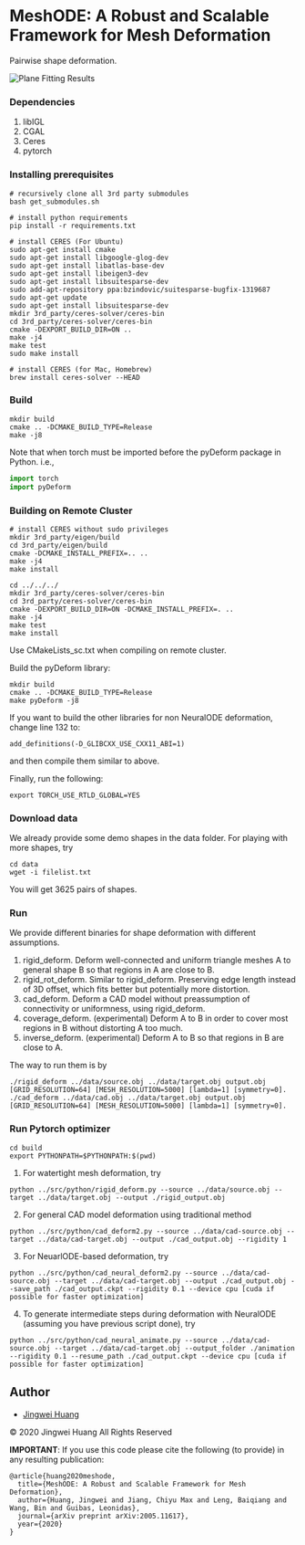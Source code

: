 # MeshODE: A Robust and Scalable Framework for Mesh Deformation
Pairwise shape deformation.

![Plane Fitting Results](https://github.com/hjwdzh/MeshODE/raw/master/res/teaser.jpg)

### Dependencies
1. libIGL
2. CGAL
3. Ceres
4. pytorch

### Installing prerequisites
```
# recursively clone all 3rd party submodules
bash get_submodules.sh

# install python requirements
pip install -r requirements.txt

# install CERES (For Ubuntu)
sudo apt-get install cmake
sudo apt-get install libgoogle-glog-dev
sudo apt-get install libatlas-base-dev
sudo apt-get install libeigen3-dev
sudo apt-get install libsuitesparse-dev
sudo add-apt-repository ppa:bzindovic/suitesparse-bugfix-1319687
sudo apt-get update
sudo apt-get install libsuitesparse-dev
mkdir 3rd_party/ceres-solver/ceres-bin
cd 3rd_party/ceres-solver/ceres-bin
cmake -DEXPORT_BUILD_DIR=ON ..
make -j4
make test
sudo make install

# install CERES (for Mac, Homebrew)
brew install ceres-solver --HEAD
```

### Build
```
mkdir build
cmake .. -DCMAKE_BUILD_TYPE=Release
make -j8
```
Note that when torch must be imported before the pyDeform package in Python. i.e.,
```python
import torch
import pyDeform
```

### Building on Remote Cluster
```
# install CERES without sudo privileges
mkdir 3rd_party/eigen/build
cd 3rd_party/eigen/build
cmake -DCMAKE_INSTALL_PREFIX=.. ..
make -j4
make install

cd ../../../
mkdir 3rd_party/ceres-solver/ceres-bin
cd 3rd_party/ceres-solver/ceres-bin
cmake -DEXPORT_BUILD_DIR=ON -DCMAKE_INSTALL_PREFIX=. ..
make -j4
make test
make install
```
Use CMakeLists_sc.txt when compiling on remote cluster.

Build the pyDeform library:
```
mkdir build
cmake .. -DCMAKE_BUILD_TYPE=Release
make pyDeform -j8
```

If you want to build the other libraries for non NeuralODE deformation, change line 132 to:
```
add_definitions(-D_GLIBCXX_USE_CXX11_ABI=1)
```
and then compile them similar to above.

Finally, run the following:
```
export TORCH_USE_RTLD_GLOBAL=YES
```

### Download data
We already provide some demo shapes in the data folder. For playing with more shapes, try
```
cd data
wget -i filelist.txt
```
You will get 3625 pairs of shapes.

### Run
We provide different binaries for shape deformation with different assumptions.
1. rigid_deform.
	Deform well-connected and uniform triangle meshes A to general shape B so that regions in A are close to B.
2. rigid_rot_deform.
	Similar to rigid_deform. Preserving edge length instead of 3D offset, which fits better but potentially more distortion.
3. cad_deform.
	Deform a CAD model without preassumption of connectivity or uniformness, using rigid_deform.
4. coverage_deform. (experimental)
	Deform A to B in order to cover most regions in B without distorting A too much.
5. inverse_deform. (experimental)
	Deform A to B so that regions in B are close to A.

The way to run them is by
```
./rigid_deform ../data/source.obj ../data/target.obj output.obj [GRID_RESOLUTION=64] [MESH_RESOLUTION=5000] [lambda=1] [symmetry=0].
./cad_deform ../data/cad.obj ../data/target.obj output.obj [GRID_RESOLUTION=64] [MESH_RESOLUTION=5000] [lambda=1] [symmetry=0].
```

### Run Pytorch optimizer
```
cd build
export PYTHONPATH=$PYTHONPATH:$(pwd)
```
1. For watertight mesh deformation, try
```
python ../src/python/rigid_deform.py --source ../data/source.obj --target ../data/target.obj --output ./rigid_output.obj
```
2. For general CAD model deformation using traditional method
```
python ../src/python/cad_deform2.py --source ../data/cad-source.obj --target ../data/cad-target.obj --output ./cad_output.obj --rigidity 1
```
3. For NeuarlODE-based deformation, try
```
python ../src/python/cad_neural_deform2.py --source ../data/cad-source.obj --target ../data/cad-target.obj --output ./cad_output.obj --save_path ./cad_output.ckpt --rigidity 0.1 --device cpu [cuda if possible for faster optimization]
```
4. To generate intermediate steps during deformation with NeuralODE (assuming you have previous script done), try
```
python ../src/python/cad_neural_animate.py --source ../data/cad-source.obj --target ../data/cad-target.obj --output_folder ./animation --rigidity 0.1 --resume_path ./cad_output.ckpt --device cpu [cuda if possible for faster optimization]
```

## Author
- [Jingwei Huang](mailto:jingweih@stanford.edu)

&copy; 2020 Jingwei Huang All Rights Reserved

**IMPORTANT**: If you use this code please cite the following (to provide) in any resulting publication:
```
@article{huang2020meshode,
  title={MeshODE: A Robust and Scalable Framework for Mesh Deformation},
  author={Huang, Jingwei and Jiang, Chiyu Max and Leng, Baiqiang and Wang, Bin and Guibas, Leonidas},
  journal={arXiv preprint arXiv:2005.11617},
  year={2020}
}
```
